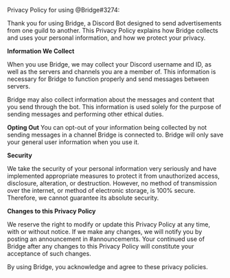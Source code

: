 Privacy Policy for using @Bridge#3274:

Thank you for using Bridge, a Discord Bot designed to send advertisements from one guild to another. This Privacy Policy explains how Bridge collects and uses your personal information, and how we protect your privacy.

__Information We Collect__

When you use Bridge, we may collect your Discord username and ID, as well as the servers and channels you are a member of. This information is necessary for Bridge to function properly and send messages between servers.

Bridge may also collect information about the messages and content that you send through the bot. This information is used solely for the purpose of sending messages and performing other ethical duties.

__Opting Out__
You can opt-out of your information being collected by not sending messages in a channel Bridge is connected to. Bridge will only save your general user information when you use it.

__Security__

We take the security of your personal information very seriously and have implemented appropriate measures to protect it from unauthorized access, disclosure, alteration, or destruction. However, no method of transmission over the internet, or method of electronic storage, is 100% secure. Therefore, we cannot guarantee its absolute security.

__Changes to this Privacy Policy__

We reserve the right to modify or update this Privacy Policy at any time, with or without notice. If we make any changes, we will notify you by posting an announcement in #announcements. Your continued use of Bridge after any changes to this Privacy Policy will constitute your acceptance of such changes.

By using Bridge, you acknowledge and agree to these privacy policies.
